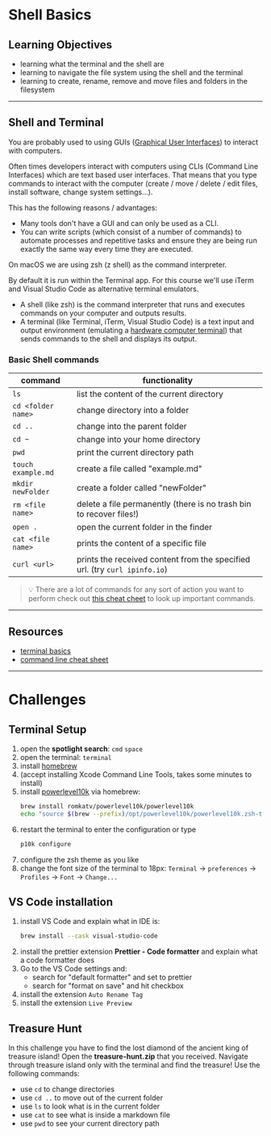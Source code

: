 # Shell Basics

## Learning Objectives

- learning what the terminal and the shell are
- learning to navigate the file system using the shell and the terminal
- learning to create, rename, remove and move files and folders in the filesystem

---

## Shell and Terminal

You are probably used to using GUIs
([Graphical User Interfaces](https://en.wikipedia.org/wiki/Graphical_user_interface)) to interact
with computers.

Often times developers interact with computers using CLIs (Command Line Interfaces) which are text
based user interfaces. That means that you type commands to interact with the computer (create /
move / delete / edit files, install software, change system settings...).

This has the following reasons / advantages:

- Many tools don't have a GUI and can only be used as a CLI.
- You can write scripts (which consist of a number of commands) to automate processes and repetitive
  tasks and ensure they are being run exactly the same way every time they are executed.

On macOS we are using zsh (z shell) as the command interpreter.

By default it is run within the Terminal app. For this course we'll use iTerm and Visual Studio Code
as alternative terminal emulators.

- A shell (like zsh) is the command interpreter that runs and executes commands on your computer and
  outputs results.
- A terminal (like Terminal, iTerm, Visual Studio Code) is a text input and output environment
  (emulating a [hardware computer terminal](https://en.wikipedia.org/wiki/Computer_terminal)) that
  sends commands to the shell and displays its output.

### Basic Shell commands

| command            | functionality                                                              |
| ------------------ | -------------------------------------------------------------------------- |
| `ls`               | list the content of the current directory                                  |
| `cd <folder name>` | change directory into a folder                                             |
| `cd ..`            | change into the parent folder                                              |
| `cd ~`             | change into your home directory                                            |
| `pwd`              | print the current directory path                                           |
| `touch example.md` | create a file called "example.md"                                          |
| `mkdir newFolder`  | create a folder called "newFolder"                                         |
| `rm <file name>`   | delete a file permanently (there is no trash bin to recover files!)        |
| `open .`           | open the current folder in the finder                                      |
| `cat <file name>`  | prints the content of a specific file                                      |
| `curl <url>`       | prints the received content from the specified url. (try `curl ipinfo.io`) |

> 💡 There are a lot of commands for any sort of action you want to perform check out
> [this cheat cheet](https://github.com/RehanSaeed/Bash-Cheat-Sheet) to look up important commands.

---

## Resources

- [terminal basics](https://mrkaluzny.com/blog/terminal-101-getting-started-with-terminal/)
- [command line cheat sheet](https://github.com/0nn0/terminal-mac-cheatsheet#english-version)

---

# Challenges

## Terminal Setup

1. open the **spotlight search**: `cmd` `space`
2. open the terminal: `terminal`
3. install [homebrew](https://brew.sh/)
4. (accept installing Xcode Command Line Tools, takes some minutes to install)
5. install [powerlevel10k](https://github.com/romkatv/powerlevel10k#homebrew) via homebrew:
   ```bash
   brew install romkatv/powerlevel10k/powerlevel10k
   echo "source $(brew --prefix)/opt/powerlevel10k/powerlevel10k.zsh-theme" >>~/.zshrc
   ```
6. restart the terminal to enter the configuration or type
   ```bash
   p10k configure
   ```
7. configure the zsh theme as you like
8. change the font size of the terminal to 18px: `Terminal` -> `preferences` -> `Profiles` -> `Font`
   -> `Change...`

## VS Code installation

1. install VS Code and explain what in IDE is:
   ```bash
   brew install --cask visual-studio-code
   ```
1. install the prettier extension **Prettier - Code formatter** and explain what a code formatter
   does
1. Go to the VS Code settings and:
   - search for "default formatter" and set to prettier
   - search for "format on save" and hit checkbox
1. install the extension `Auto Rename Tag`
1. install the extension `Live Preview`

## Treasure Hunt

In this challenge you have to find the lost diamond of the ancient king of treasure island! Open the
**treasure-hunt.zip** that you received. Navigate through treasure island only with the terminal and
find the treasure! Use the following commands:

- use `cd` to change directories
- use `cd ..` to move out of the current folder
- use `ls` to look what is in the current folder
- use `cat` to see what is inside a markdown file
- use `pwd` to see your current directory path
